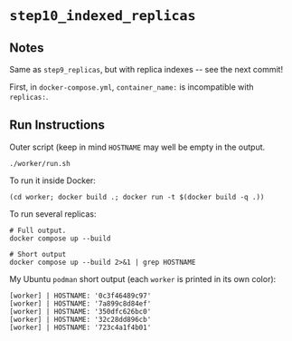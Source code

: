 # `step10_indexed_replicas`

## Notes

Same as `step9_replicas`, but with replica indexes -- see the next commit!

First, in `docker-compose.yml`, `container_name:` is incompatible with `replicas:`.

## Run Instructions

Outer script (keep in mind `HOSTNAME` may well be empty in the output.

```
./worker/run.sh
```

To run it inside Docker:

```
(cd worker; docker build .; docker run -t $(docker build -q .))
```

To run several replicas:

```
# Full output.
docker compose up --build

# Short output
docker compose up --build 2>&1 | grep HOSTNAME
```

My Ubuntu `podman` short output (each `worker` is printed in its own color):

```
[worker] | HOSTNAME: '0c3f46489c97'
[worker] | HOSTNAME: '7a899c8d84ef'
[worker] | HOSTNAME: '350dfc626bc0'
[worker] | HOSTNAME: '32c28dd896cb'
[worker] | HOSTNAME: '723c4a1f4b01'
```
